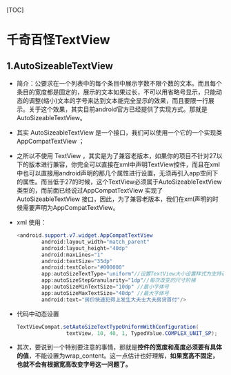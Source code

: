 [TOC]

# 千奇百怪TextView

## 1.AutoSizeableTextView

* 简介：公要求在一个列表中的每个条目中展示字数不限个数的文本。而且每个条目的宽度都是固定的，展示的文本如果过长，不可以用省略号显示，只能动态的调整(缩小)文本的字号来达到文本能完全显示的效果，而且要限一行展示。关于这个效果，其实目前android官方已经提供了实现方式。那就是AutoSizeableTextView。

* 其实 AutoSizeableTextView 是一个接口，我们可以使用一个它的一个实现类 AppCompatTextView ；

* 之所以不使用 TextView ，其实是为了兼容老版本，如果你的项目不针对27以下的版本进行兼容，你完全可以直接在xml中声明TextView控件，而且在xml中也可以直接用android声明的那几个属性进行设置，无须再引入app空间下的属性。而当低于27的时候，这个TextView必须属于AutoSizeableTextView类型的，而前面已经说过AppCompatTextView 实现了 AutoSizeableTextView 接口，因此，为了兼容老版本，我们在xml声明的时候需要声明为AppCompatTextView。

* xml 使用：

  ~~~java
  <android.support.v7.widget.AppCompatTextView
          android:layout_width="match_parent"
          android:layout_height="40dp"
          android:maxLines="1"
          android:textSize="35dp"
          android:textColor="#000000"                                    
          app:autoSizeTextType="uniform"//设置TextView大小设置样式为支持改变(none时为不支持改变)
          app:autoSizeStepGranularity="1dp"//每次改变的尺寸阶梯
          app:autoSizeMinTextSize="10dp" //最小字体号
          app:autoSizeMaxTextSize="40dp" //最大字体号
          android:text="房价快速犯得上发生大夫士大夫房贷首付"/>
  ~~~

* 代码中动态设置

  ~~~java
  TextViewCompat.setAutoSizeTextTypeUniformWithConfiguration(
                  textView, 10, 40, 1, TypedValue.COMPLEX_UNIT_SP);
  ~~~

* 其次，要说到一个特别要注意的事情，那就是**控件的宽度和高度必须要有具体的值**，不能设置为wrap_content。这一点估计也好理解，**如果宽高不固定，也就不会有根据宽高改变字号这一问题了。**

  ​